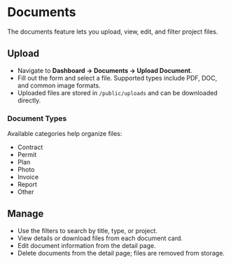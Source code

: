 # Documents

The documents feature lets you upload, view, edit, and filter project files.

## Upload
- Navigate to **Dashboard → Documents → Upload Document**.
- Fill out the form and select a file. Supported types include PDF, DOC, and common image formats.
- Uploaded files are stored in `/public/uploads` and can be downloaded directly.

### Document Types
Available categories help organize files:
- Contract
- Permit
- Plan
- Photo
- Invoice
- Report
- Other

## Manage
- Use the filters to search by title, type, or project.
- View details or download files from each document card.
- Edit document information from the detail page.
- Delete documents from the detail page; files are removed from storage.
